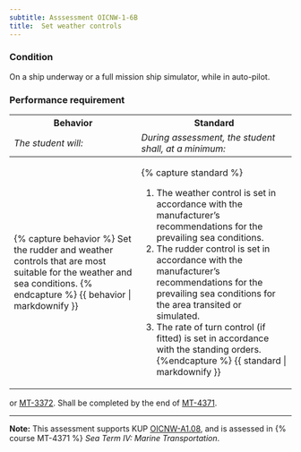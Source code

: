 ```yaml
---
subtitle: Asssessment OICNW-1-6B
title:  Set weather controls
---
```




### Condition

On a ship underway or a full mission ship simulator, while in auto-pilot.

### Performance requirement 

<table width='100%' class='Guidelines'>
 <thead>
 <tr>
     <th class='thirty'>Behavior</th>
     <th class='seventy'>Standard</th>
 </tr>
 <tr>
     <td><em>The student will:</em></td>
     <td><em>During assessment, the student shall, at a minimum:</em></td>
 </tr>
 </thead>
 <tbody>
 

<tr><td>

{% capture behavior %}
Set the rudder and weather controls that are most suitable for the weather and sea conditions.
{% endcapture %}
{{ behavior | markdownify }}

</td><td>

{% capture standard %}
1. The weather control is set in accordance with the manufacturer’s recommendations for the prevailing sea conditions.
2. The rudder control is set in accordance with the manufacturer’s recommendations for the prevailing sea conditions for the area transited or simulated.
3. The rate of turn control (if fitted) is set in accordance with the standing orders.
{%endcapture %}
{{ standard | markdownify }}

</td></tr>



 </tbody>
 </table>

or [MT-3372](mt-3372). Shall be completed by the end of [MT-4371](mt-4371).


*****

**Note:** This assessment supports KUP [OICNW-A1.08]({{site.baseurl}}/tables/21.html#OICNW-A1.08), and is assessed in  {% course  MT-4371 %}  *Sea Term IV: Marine Transportation*. 


